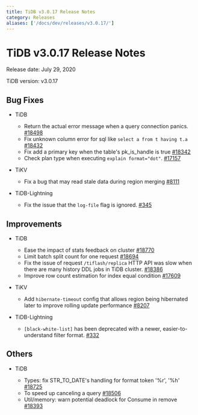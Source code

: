 ```yaml
---
title: TiDB v3.0.17 Release Notes
category: Releases
aliases: ['/docs/dev/releases/v3.0.17/']
---
```


# TiDB v3.0.17 Release Notes

Release date: July 29, 2020

TiDB version: v3.0.17

## Bug Fixes

+ TiDB

    - Return the actual error message when a query connection panics. [#18498](https://github.com/pingcap/tidb/pull/18498)
    - Fix unknown column error for sql like `select a from t having t.a` [#18432](https://github.com/pingcap/tidb/pull/18432)
    - Fix add a primary key when the table's  pk_is_handle is true [#18342](https://github.com/pingcap/tidb/pull/18342)
    - Check plan type when executing `explain format="dot"`. [#17157](https://github.com/pingcap/tidb/pull/17157)

+ TiKV

    - Fix a bug that may read stale data during region merging [#8111](https://github.com/tikv/tikv/pull/8111)

+ TiDB-Lightning

    - Fix the issue that the `log-file` flag is ignored. [#345](https://github.com/pingcap/tidb-lightning/pull/345)

## Improvements

+ TiDB

    - Ease the impact of stats feedback on cluster [#18770](https://github.com/pingcap/tidb/pull/18770)
    - Limit batch split count for one request [#18694](https://github.com/pingcap/tidb/pull/18694)
    - Fix the issue of request `/tiflash/replica` HTTP API was slow when there are many history DDL jobs in TiDB cluster. [#18386](https://github.com/pingcap/tidb/pull/18386)
    - Improve row count estimation for index equal condition [#17609](https://github.com/pingcap/tidb/pull/17609)

+ TiKV

    - Add `hibernate-timeout` config that allows region being hibernated later to improve rolling update performance [#8207](https://github.com/tikv/tikv/pull/8207)

+ TiDB-Lightning

    - `[black-white-list]` has been deprecated with a newer, easier-to-understand filter format. [#332](https://github.com/pingcap/tidb-lightning/pull/332)

## Others

+ TiDB

    - Types: fix STR_TO_DATE's handling for format token '%r', '%h' [#18725](https://github.com/pingcap/tidb/pull/18725)
    - To speed up canceling a query [#18506](https://github.com/pingcap/tidb/pull/18506)
    - Util/memory: warn potential deadlock for Consume in remove [#18393](https://github.com/pingcap/tidb/pull/18393)
